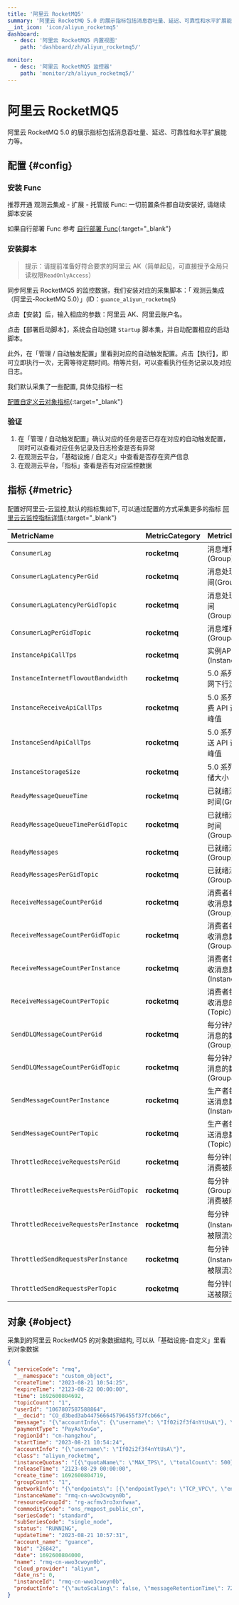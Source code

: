 ```yaml
---
title: '阿里云 RocketMQ5'
summary: '阿里云 RocketMQ 5.0 的展示指标包括消息吞吐量、延迟、可靠性和水平扩展能力等。'
__int_icon: 'icon/aliyun_rocketmq5'
dashboard:
  - desc: '阿里云 RocketMQ5 内置视图'
    path: 'dashboard/zh/aliyun_rocketmq5/'

monitor:
  - desc: '阿里云 RocketMQ5 监控器'
    path: 'monitor/zh/aliyun_rocketmq5/'
---
```


<!-- markdownlint-disable MD025 -->
# 阿里云 RocketMQ5
<!-- markdownlint-enable -->

阿里云 RocketMQ 5.0 的展示指标包括消息吞吐量、延迟、可靠性和水平扩展能力等。


## 配置 {#config}

### 安装 Func

推荐开通 观测云集成 - 扩展 - 托管版 Func: 一切前置条件都自动安装好, 请继续脚本安装

如果自行部署 Func 参考 [自行部署 Func](https://func.guance.com/doc/script-market-guance-integration/){:target="_blank"}



### 安装脚本

> 提示：请提前准备好符合要求的阿里云 AK（简单起见，可直接授予全局只读权限`ReadOnlyAccess`）

同步阿里云 RocketMQ5 的监控数据，我们安装对应的采集脚本：「 观测云集成（阿里云-RocketMQ 5.0）」(ID：`guance_aliyun_rocketmq5`)

点击【安装】后，输入相应的参数：阿里云 AK、阿里云账户名。

点击【部署启动脚本】，系统会自动创建 `Startup` 脚本集，并自动配置相应的启动脚本。

此外，在「管理 / 自动触发配置」里看到对应的自动触发配置。点击【执行】，即可立即执行一次，无需等待定期时间。稍等片刻，可以查看执行任务记录以及对应日志。

我们默认采集了一些配置, 具体见指标一栏

[配置自定义云对象指标](https://func.guance.com/doc/script-market-guance-aliyun-monitor/){:target="_blank"}


### 验证

1. 在「管理 / 自动触发配置」确认对应的任务是否已存在对应的自动触发配置，同时可以查看对应任务记录及日志检查是否有异常
2. 在观测云平台，「基础设施 / 自定义」中查看是否存在资产信息
3. 在观测云平台，「指标」查看是否有对应监控数据

## 指标 {#metric}
配置好阿里云-云监控,默认的指标集如下, 可以通过配置的方式采集更多的指标 [阿里云云监控指标详情](https://help.aliyun.com/document_detail/163515.html){:target="_blank"}

| MetricName | MetricCategory | MetricDescribe | Dimensions | Statistics | Unit | MinPeriods |
| :--------- | :------------- | :------------- | :--------- | :--------- | :--- | :--------- |
| `ConsumerLag`                         | **rocketmq** | 消息堆积量(Group)                      | userId,instanceId,groupId       | Sum     | count        | 60 s |
| `ConsumerLagLatencyPerGid`            | **rocketmq** | 消息处理延迟时间(GroupId)              | userId,instanceId,groupId       | Maximum | milliseconds | 60 s |
| `ConsumerLagLatencyPerGidTopic`       | **rocketmq** | 消息处理延迟时间(GroupId&Topic)        | userId,instanceId,topic,groupId | Maximum | milliseconds | 60 s |
| `ConsumerLagPerGidTopic`              | **rocketmq** | 消息堆积量(Group&Topic)                | userId,instanceId,groupId,topic | Sum     | count        | 60 s |
| `InstanceApiCallTps`                  | **rocketmq** | 实例API调用频率(Instance)              | userId,instanceId               | Sum     | countSecond  | 60 s |
| `InstanceInternetFlowoutBandwidth`    | **rocketmq** | 5.0 系列实例公网下行流量带宽           | userId,instanceId               | Sum     | bytes/Second | 60 s |
| `InstanceReceiveApiCallTps`           | **rocketmq** | 5.0 系列实例消费 API 调用 TPS 峰值     | userId,instanceId               | Maximum | countSecond  | 60 s |
| `InstanceSendApiCallTps`              | **rocketmq** | 5.0 系列实例发送 API 调用 TPS 峰值     | userId,instanceId               | Maximum | countSecond  | 60 s |
| `InstanceStorageSize`                 | **rocketmq** | 5.0 系列实例存储大小                   | userId,instanceId               | Sum     | Bytes        | 60 s |
| `ReadyMessageQueueTime`               | **rocketmq** | 已就绪消息排队时间(Group)              | userId,instanceId,groupId       | Maximum | milliseconds | 60 s |
| `ReadyMessageQueueTimePerGidTopic`    | **rocketmq** | 已就绪消息排队时间(Group&Topic)        | userId,instanceId,groupId,topic | Maximum | milliseconds | 60 s |
| `ReadyMessages`                       | **rocketmq** | 已就绪消息量(Group)                    | userId,instanceId,groupId       | Sum     | count        | 60 s |
| `ReadyMessagesPerGidTopic`            | **rocketmq** | 已就绪消息量(Group&Topic)              | userId,instanceId,groupId,topic | Sum     | count        | 60 s |
| `ReceiveMessageCountPerGid`           | **rocketmq** | 消费者每分钟接收消息数量(Group)        | userId,instanceId,groupId       | Sum     | count/min    | 60 s |
| `ReceiveMessageCountPerGidTopic`      | **rocketmq** | 消费者每分钟接收消息数量(Group&Topic)  | userId,instanceId,topic,groupId | Sum     | count/min    | 60 s |
| `ReceiveMessageCountPerInstance`      | **rocketmq** | 消费者每分钟接收消息数的数量(Instance) | userId,instanceId               | Sum     | count/min    | 60 s |
| `ReceiveMessageCountPerTopic`         | **rocketmq** | 消费者每分钟接收消息的数量(Topic)      | userId,instanceId,topic         | Sum     | count/min    | 60 s |
| `SendDLQMessageCountPerGid`           | **rocketmq** | 每分钟产生死信消息的数量(Group)        | userId,instanceId,groupId       | Sum     | count/min    | 60 s |
| `SendDLQMessageCountPerGidTopic`      | **rocketmq** | 每分钟产生死信消息的数量(Group&Topic)  | userId,instanceId,groupId,topic | Sum     | count/min    | 60 s |
| `SendMessageCountPerInstance`         | **rocketmq** | 生产者每分钟发送消息数量(Instance)     | userId,instanceId               | Sum     | count/min    | 60 s |
| `SendMessageCountPerTopic`            | **rocketmq** | 生产者每分钟发送消息数量(Topic)        | userId,instanceId,topic         | Sum     | count/min    | 60 s |
| `ThrottledReceiveRequestsPerGid`      | **rocketmq** | 每分钟(GroupId)消费被限流次数          | userId,instanceId,groupId       | Sum     | counts/min   | 60 s |
| `ThrottledReceiveRequestsPerGidTopic` | **rocketmq** | 每分钟(GroupId&Topic)消费被限流次数    | userId,instanceId,topic,groupId | Sum     | counts/min   | 60 s |
| `ThrottledReceiveRequestsPerInstance` | **rocketmq** | 每分钟(Instance)消费被限流次数         | userId,instanceId               | Sum     | counts/min   | 60 s |
| `ThrottledSendRequestsPerInstance`    | **rocketmq** | 每分钟(Instance)发送被限流次数         | userId,instanceId               | Sum     | counts/min   | 60 s |
| `ThrottledSendRequestsPerTopic`       | **rocketmq** | 每分钟(Topic)发送被限流次数            | userId,instanceId,topic         | Sum     | counts/min   | 60 s |

## 对象 {#object}

采集到的阿里云 RocketMQ5 的对象数据结构, 可以从「基础设施-自定义」里看到对象数据

```json
{
  "serviceCode": "rmq",
  "__namespace": "custom_object",
  "createTime": "2023-08-21 10:54:25",
  "expireTime": "2123-08-22 00:00:00",
  "time": 1692600804692,
  "topicCount": "1",
  "userId": "1067807587588864",
  "__docid": "CO_d3bed3ab447566645796455f37fcb66c",
  "message": "{\"accountInfo\": {\"username\": \"If02i2f3f4nYtUsA\"}, \"aclInfo\": {\"aclType\": \"default\"}, \"bid\": \"26842\", \"commodityCode\": \"ons_rmqpost_public_cn\", \"createTime\": \"2023-08-21 10:54:25\", \"expireTime\": \"2123-08-22 00:00:00\", \"extConfig\": {\"aclType\": \"default\", \"autoScaling\": false, \"flowOutBandwidth\": 1, \"flowOutType\": \"payByBandwidth\", \"internetSpec\": \"enable\", \"messageRetentionTime\": 72, \"msgProcessSpec\": \"rmq.s1.micro\", \"sendReceiveRatio\": 0.5, \"supportAutoScaling\": false}, \"groupCount\": 1, \"instanceId\": \"rmq-cn-wwo3cwoyn0b\", \"instanceName\": \"rmq-cn-wwo3cwoyn0b\", \"instanceQuotas\": [{\"quotaName\": \"MAX_TPS\", \"totalCount\": 500}, {\"quotaName\": \"SCALING_TPS_MAX\", \"totalCount\": 0}, {\"quotaName\": \"STORAGE_SIZE\", \"usedCount\": 0.109}, {\"quotaName\": \"TOPIC_COUNT\", \"totalCount\": 100, \"usedCount\": 1}, {\"quotaName\": \"CONSUMER_GROUP_COUNT\", \"totalCount\": 1000, \"usedCount\": 1}], \"networkInfo\": {\"endpoints\": [{\"endpointType\": \"TCP_VPC\", \"endpointUrl\": \"rmq-cn-wwo3cwoyn0b-vpc.cn-hangzhou.rmq.aliyuncs.com:8080\"}, {\"endpointType\": \"TCP_INTERNET\", \"endpointUrl\": \"rmq-cn-wwo3cwoyn0b.cn-hangzhou.rmq.aliyuncs.com:8080\"}], \"internetInfo\": {\"flowOutBandwidth\": 1, \"flowOutType\": \"payByBandwidth\", \"internetSpec\": \"enable\"}, \"vpcInfo\": {\"vSwitchId\": \"vsw-bp1qzepqz845moheet831\", \"vpcId\": \"vpc-bp1pftfpllxna4t75e73v\"}}, \"paymentType\": \"PayAsYouGo\", \"productInfo\": {\"autoScaling\": false, \"messageRetentionTime\": 72, \"msgProcessSpec\": \"rmq.s1.micro\", \"sendReceiveRatio\": 0.5, \"supportAutoScaling\": false}, \"regionId\": \"cn-hangzhou\", \"releaseTime\": \"2123-08-29 00:00:00\", \"resourceGroupId\": \"rg-acfmv3ro3xnfwaa\", \"seriesCode\": \"standard\", \"serviceCode\": \"rmq\", \"software\": {\"maintainTime\": \"02:00-06:00\", \"softwareVersion\": \"5.0-rmq-20230818-2\"}, \"startTime\": \"2023-08-21 10:54:24\", \"status\": \"RUNNING\", \"subSeriesCode\": \"single_node\", \"tags\": [{\"key\": \"acs:rm:rgId\", \"value\": \"rg-acfmv3ro3xnfwaa\"}], \"topicCount\": 1, \"updateTime\": \"2023-08-21 10:57:31\", \"userId\": \"1067807587588864\"}",
  "paymentType": "PayAsYouGo",
  "regionId": "cn-hangzhou",
  "startTime": "2023-08-21 10:54:24",
  "accountInfo": "{\"username\": \"If02i2f3f4nYtUsA\"}",
  "class": "aliyun_rocketmq",
  "instanceQuotas": "[{\"quotaName\": \"MAX_TPS\", \"totalCount\": 500}, {\"quotaName\": \"SCALING_TPS_MAX\", \"totalCount\": 0}, {\"quotaName\": \"STORAGE_SIZE\", \"usedCount\": 0.109}, {\"quotaName\": \"TOPIC_COUNT\", \"totalCount\": 100, \"usedCount\": 1}, {\"quotaName\": \"CONSUMER_GROUP_COUNT\", \"totalCount\": 1000, \"usedCount\": 1}]",
  "releaseTime": "2123-08-29 00:00:00",
  "create_time": 1692600804719,
  "groupCount": "1",
  "networkInfo": "{\"endpoints\": [{\"endpointType\": \"TCP_VPC\", \"endpointUrl\": \"rmq-cn-wwo3cwoyn0b-vpc.cn-hangzhou.rmq.aliyuncs.com:8080\"}, {\"endpointType\": \"TCP_INTERNET\", \"endpointUrl\": \"rmq-cn-wwo3cwoyn0b.cn-hangzhou.rmq.aliyuncs.com:8080\"}], \"internetInfo\": {\"flowOutBandwidth\": 1, \"flowOutType\": \"payByBandwidth\", \"internetSpec\": \"enable\"}, \"vpcInfo\": {\"vSwitchId\": \"vsw-bp1qzepqz845moheet831\", \"vpcId\": \"vpc-bp1pftfpllxna4t75e73v\"}}",
  "instanceName": "rmq-cn-wwo3cwoyn0b",
  "resourceGroupId": "rg-acfmv3ro3xnfwaa",
  "commodityCode": "ons_rmqpost_public_cn",
  "seriesCode": "standard",
  "subSeriesCode": "single_node",
  "status": "RUNNING",
  "updateTime": "2023-08-21 10:57:31",
  "account_name": "guance",
  "bid": "26842",
  "date": 1692600804000,
  "name": "rmq-cn-wwo3cwoyn0b",
  "cloud_provider": "aliyun",
  "date_ns": 0,
  "instanceId": "rmq-cn-wwo3cwoyn0b",
  "productInfo": "{\"autoScaling\": false, \"messageRetentionTime\": 72, \"msgProcessSpec\": \"rmq.s1.micro\", \"sendReceiveRatio\": 0.5, \"supportAutoScaling\": false}"
}
```


